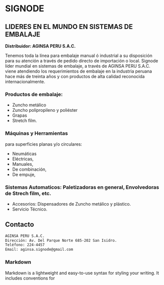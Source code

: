# SIGNODE 

## LIDERES EN EL MUNDO EN SISTEMAS DE EMBALAJE 

**Distribuidor: AGINSA PERU S.A.C.**

Tenemos toda la línea para embalaje manual ó industrial a su disposición para su atención a
través de pedido directo de importación o local. Signode líder mundial en sistemas de
embalaje, a través de AGINSA PERU S.A.C. viene atendiendo los requerimientos de embalaje
en la industria peruana hace más de treinta años y con productos de alta calidad reconocida
internacionalmente.

### Productos de embalaje: 
- Zuncho metálico 
- Zuncho polipropileno y poliéster
- Grapas 
- Stretch film.

### Máquinas y Herramientas 
para superficies planas y/o circulares:
- Neumáticas 
- Eléctricas, 
- Manuales,
- De combinación, 
- De empuje,

### Sistemas Automaticos: Paletizadoras en general, Envolvedoras de Strech film, etc.
- Accesorios: Dispensadores de Zuncho metálico y plástico.
- Servicio Técnico.


## Contacto

```markdown
AGINSA PERU S.A.C.
Dirección: Av. Del Parque Norte 685-202 San Isidro.
Teléfono: 224-4457
Email: aginsa.signode@gmail.com
```




### Markdown

Markdown is a lightweight and easy-to-use syntax for styling your writing. It includes conventions for


